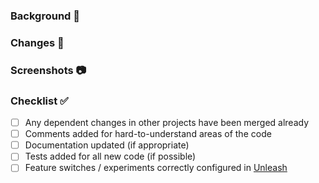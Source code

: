 [//]: # 'Please update your PR to have a descriptive title rather than an auto-generated one, this makes it easier to read in git history and when linked to on other platforms.'

### Background :scroll:

[//]: # "A short explanation of how these changes relate to the linked story and/or any other reasons for opening this PR. Please assume that readers don't have any background knowledge relating to your changes."

### Changes :memo:

[//]: # "Bullet points summarising what you've changed."

### Screenshots :camera:

[//]: # "(Optional) If you've changed the design of a page/component, include screenshots so other developers have something to reference when looking at the code."

### Checklist :white_check_mark:

[//]: # 'These are just things that are easy to forget, not hoops to jump through. Not all of these will be applicable for every PR.'

- [ ] Any dependent changes in other projects have been merged already
- [ ] Comments added for hard-to-understand areas of the code
- [ ] Documentation updated (if appropriate)
- [ ] Tests added for all new code (if possible)
- [ ] Feature switches / experiments correctly configured in [Unleash](https://eu.app.unleash-hosted.com/eubb7016/projects/default)
